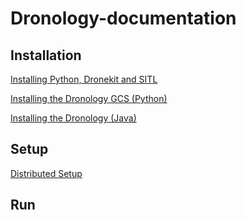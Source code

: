 # Dronology-documentation


## Installation

[Installing Python, Dronekit and SITL](https://github.com/SAREC-Lab/Dronology-documentation/new/master/install/dronekitsitl.md)

[Installing the Dronology GCS (Python)](https://github.com/SAREC-Lab/Dronology-documentation/new/master/install/install-gcs.md)

[Installing the Dronology (Java)](https://github.com/SAREC-Lab/Dronology-documentation/blob/master/install/install-dronology.md)



## Setup

[Distributed Setup](http://....)


## Run

